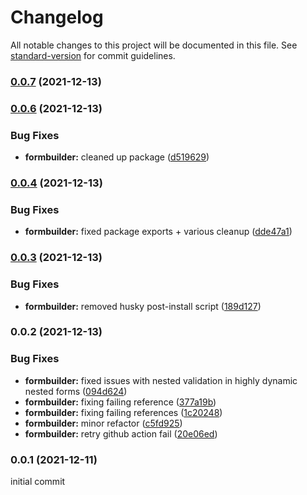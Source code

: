# Changelog

All notable changes to this project will be documented in this file. See [standard-version](https://github.com/conventional-changelog/standard-version) for commit guidelines.

### [0.0.7](https://github.com/esbenwiberg/formbuilder/compare/v0.0.6...v0.0.7) (2021-12-13)

### [0.0.6](https://github.com/esbenwiberg/formbuilder/compare/v0.0.5...v0.0.6) (2021-12-13)


### Bug Fixes

* **formbuilder:** cleaned up package ([d519629](https://github.com/esbenwiberg/formbuilder/commit/d519629576086f13fcf884d79600fdb14c37e50f))

### [0.0.4](https://github.com/esbenwiberg/formbuilder/compare/v0.0.3...v0.0.4) (2021-12-13)


### Bug Fixes

* **formbuilder:** fixed package exports + various cleanup ([dde47a1](https://github.com/esbenwiberg/formbuilder/commit/dde47a19fdcff1b59b07511139b0976843a6f6f3))

### [0.0.3](https://github.com/esbenwiberg/formbuilder/compare/v0.0.2...v0.0.3) (2021-12-13)


### Bug Fixes

* **formbuilder:** removed husky post-install script ([189d127](https://github.com/esbenwiberg/formbuilder/commit/189d12796d743d1b2d5826112725a3f8b231bbbf))

### 0.0.2 (2021-12-13)


### Bug Fixes

* **formbuilder:** fixed issues with nested validation in highly dynamic nested forms ([094d624](https://github.com/esbenwiberg/formbuilder/commit/094d624da7e984927d5e4ff4c1d69692172964a5))
* **formbuilder:** fixing failing reference ([377a19b](https://github.com/esbenwiberg/formbuilder/commit/377a19bead0a3fb5e517d9e9f4e33b9c918e5faf))
* **formbuilder:** fixing failing references ([1c20248](https://github.com/esbenwiberg/formbuilder/commit/1c202482f148ac74d2000d0e0e7b4728801920ae))
* **formbuilder:** minor refactor ([c5fd925](https://github.com/esbenwiberg/formbuilder/commit/c5fd92504145c69d4bcef1b11aff3881a7c8d7cd))
* **formbuilder:** retry github action fail ([20e06ed](https://github.com/esbenwiberg/formbuilder/commit/20e06edcd15f73bb0a599d1031fd6ec7cb5184ec))


### 0.0.1 (2021-12-11)
initial commit